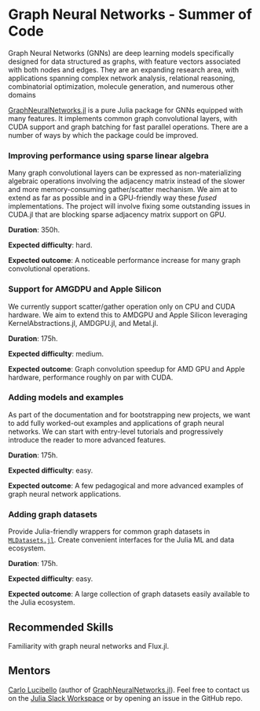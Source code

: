 # Graph Neural Networks - Summer of Code

Graph Neural Networks (GNNs) are deep learning models specifically designed for data structured as graphs, with feature vectors associated with both nodes and edges. They are an expanding research area, with applications spanning complex network analysis, relational reasoning, combinatorial optimization, molecule generation, and numerous other domains

[GraphNeuralNetworks.jl](https://github.com/CarloLucibello/GraphNeuralNetworks.jl) is a pure Julia package for GNNs equipped with many features. It implements common graph convolutional layers, with CUDA support and graph batching for fast parallel operations. There are a number of ways by which the package could be improved.

### Improving performance using sparse linear algebra 

Many graph convolutional layers can be expressed as non-materializing algebraic operations involving the adjacency matrix instead of the slower and more memory-consuming gather/scatter mechanism. We aim at to extend as far as possible and in a GPU-friendly way these *fused* implementations. The project will involve fixing some outstanding issues in CUDA.jl that are blocking sparse adjacency matrix support on GPU.

**Duration**: 350h.

**Expected difficulty**: hard.

**Expected outcome**: A noticeable performance increase for many graph convolutional operations.

### Support for AMGDPU and Apple Silicon

We currently support scatter/gather operation only on CPU and CUDA hardware. We aim to extend this to AMDGPU and Apple Silicon
leveraging KernelAbstractions.jl, AMDGPU.jl, and Metal.jl.

**Duration**: 175h.

**Expected difficulty**: medium.

**Expected outcome**: Graph convolution speedup for AMD GPU and Apple hardware, performance roughly on par with CUDA.

### Adding models and examples

As part of the documentation and for bootstrapping new projects, we want to add fully worked-out examples and applications of graph neural networks. We can start with entry-level tutorials and progressively introduce the reader to more advanced features. 

**Duration**: 175h.  

**Expected difficulty**: easy.  

**Expected outcome**: A few pedagogical and more advanced examples of graph neural network applications.

### Adding graph datasets

Provide Julia-friendly wrappers for common graph datasets in [`MLDatasets.jl`](https://github.com/JuliaML/MLDatasets.jl). Create convenient interfaces
for the Julia ML and data ecosystem. 

**Duration**: 175h.

**Expected difficulty**: easy.  

**Expected outcome**: A large collection of graph datasets easily available to the Julia ecosystem.

## Recommended Skills

Familiarity with graph neural networks and Flux.jl.

## Mentors 
[Carlo Lucibello](https://github.com/CarloLucibello) (author of [GraphNeuralNetworks.jl](https://github.com/CarloLucibello/GraphNeuralNetworks.jl)).
Feel free to contact us on the [Julia Slack Workspace](https://Julialang.slack.com/) or by opening an issue in the GitHub repo.

